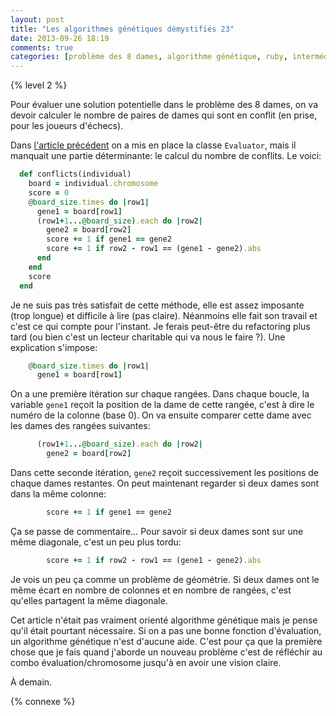 ```yaml
---
layout: post
title: "Les algorithmes génétiques démystifiés 23"
date: 2013-09-26 18:19
comments: true
categories: [problème des 8 dames, algorithme génétique, ruby, intermédiaire]
---
```


{% level 2 %}

Pour évaluer une solution potentielle dans le problème des 8 dames, on va
devoir calculer le nombre de paires de dames qui sont en conflit (en prise,
pour les joueurs d'échecs).

<!-- more -->

Dans [l'article précédent](http://lkdjiin.github.io/blog/2013/09/25/les-algorithmes-genetiques-demystifies-22/)
on a mis en place la classe `Evaluator`, mais il manquait une partie
déterminante: le calcul du nombre de conflits. Le voici:

``` ruby
  def conflicts(individual)
    board = individual.chromosome
    score = 0
    @board_size.times do |row1|
      gene1 = board[row1]
      (row1+1...@board_size).each do |row2|
        gene2 = board[row2]
        score += 1 if gene1 == gene2
        score += 1 if row2 - row1 == (gene1 - gene2).abs
      end
    end
    score
  end
```

Je ne suis pas très satisfait de cette méthode, elle est assez imposante
(trop longue) et difficile à lire (pas claire). Néanmoins elle fait son
travail et c'est ce qui compte pour l'instant. Je ferais peut-être du
refactoring plus tard (ou bien c'est un lecteur charitable qui va nous
le faire ?). Une explication s'impose:

``` ruby
    @board_size.times do |row1|
      gene1 = board[row1]
```

On a une première itération sur chaque rangées. Dans chaque boucle, la variable
`gene1` reçoit la position de la dame de cette rangée, c'est à dire
le numéro de la colonne (base 0). On va ensuite
comparer cette dame avec les dames des rangées suivantes:

``` ruby
      (row1+1...@board_size).each do |row2|
        gene2 = board[row2]
```

Dans cette seconde itération, `gene2` reçoit successivement les positions
de chaque dames restantes. On peut maintenant regarder si deux dames sont
dans la même colonne:

``` ruby
        score += 1 if gene1 == gene2
```

Ça se passe de commentaire… Pour savoir si deux dames sont sur une
même diagonale, c'est un peu plus tordu:

``` ruby
        score += 1 if row2 - row1 == (gene1 - gene2).abs
```

Je vois un peu ça comme un problème de géométrie. Si deux dames ont le
même écart en nombre de colonnes et en nombre de rangées, c'est qu'elles
partagent la même diagonale.

Cet article n'était pas vraiment orienté algorithme génétique mais je pense
qu'il était pourtant nécessaire. Si on a pas une bonne fonction d'évaluation,
un algorithme génétique n'est d'aucune aide. C'est pour ça que la première
chose que je fais quand j'aborde un nouveau problème c'est de réfléchir au
combo évaluation/chromosome jusqu'à en avoir une vision claire.



<script id='fb33k8u'>(function(i){var f,s=document.getElementById(i);f=document.createElement('iframe');f.src='//api.flattr.com/button/view/?uid=lkdjiin&url='+encodeURIComponent(document.URL);f.title='Flattr';f.height=62;f.width=55;f.style.borderWidth=0;s.parentNode.insertBefore(f,s);})('fb33k8u');</script>

À demain.

{% connexe %}

